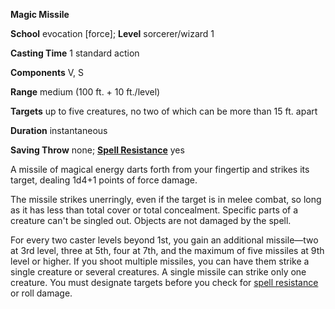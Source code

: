  **Magic Missile**

**School** evocation [force]; **Level** sorcerer/wizard 1

**Casting Time** 1 standard action

**Components** V, S

**Range** medium (100 ft. + 10 ft./level)

**Targets** up to five creatures, no two of which can be more than 15 ft. apart

**Duration** instantaneous

**Saving Throw** none; **[Spell Resistance](../glossary.md#_spell-resistance)** yes

A missile of magical energy darts forth from your fingertip and strikes its target, dealing 1d4+1 points of force damage.

The missile strikes unerringly, even if the target is in melee combat, so long as it has less than total cover or total concealment. Specific parts of a creature can't be singled out. Objects are not damaged by the spell.

For every two caster levels beyond 1st, you gain an additional missile—two at 3rd level, three at 5th, four at 7th, and the maximum of five missiles at 9th level or higher. If you shoot multiple missiles, you can have them strike a single creature or several creatures. A single missile can strike only one creature. You must designate targets before you check for [spell resistance](../glossary.md#_spell-resistance) or roll damage.

